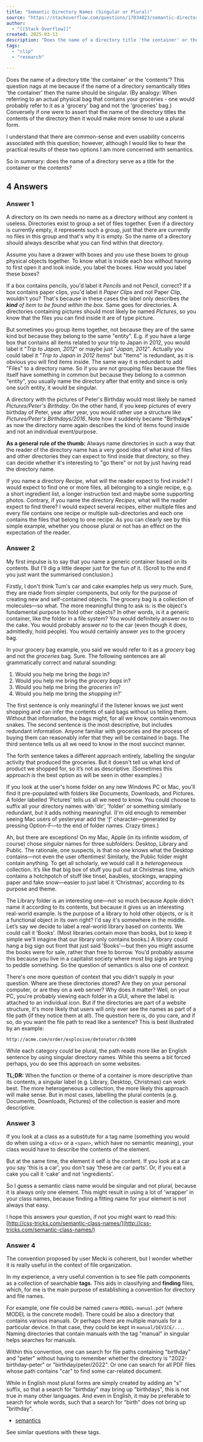 ```yaml
---
title: "Semantic Directory Names (Singular or Plural)"
source: "https://stackoverflow.com/questions/17034823/semantic-directory-names-singular-or-plural"
author:
  - "[[Stack Overflow]]"
created: 2025-03-13
description: "Does the name of a directory title 'the container' or the 'contents'? This question nags at me because if the name of a directory semantically titles 'the container' then the name should be singula..."
tags:
  - "clip"
  - "research"

---
```

Does the name of a directory title 'the container' or the 'contents'? This question nags at me because if the name of a directory semantically titles 'the container' then the name should be singular. (By analogy: When referring to an actual physical bag that contains your groceries - one would probably refer to it as a 'grocery' bag and not the 'groceries' bag.) Conversely if one were to assert that the name of the directory titles the contents of the directory then it would make more sense to use a plural form.

I understand that there are common-sense and even usability concerns associated with this question; however, although I would like to hear the practical results of these two options I am more concerned with semantics.

So in summary: does the name of a directory serve as a title for the container or the contents?

## 4 Answers

### Answer 1

A directory on its own needs no name as a directory without any content is useless. Directories exist to group a set of files together. Even if a directory is currently empty, it represents such a group, just that there are currently no files in this group and that's why it is empty. So the name of a directory should always describe what you can find within that directory.

Assume you have a drawer with boxes and you use these boxes to group physical objects together. To know what is inside each box without having to first open it and look inside, you label the boxes. How would you label these boxes?

If a box contains pencils, you'd label it *Pencils* and not Pencil, correct? If a box contains paper clips, you'd label it *Paper Clips* and not Paper Clip, wouldn't you? That's because in these cases the label only describes *the **kind** of item to be found within the box*. Same goes for directories. A directories containing pictures should most likely be named *Pictures*, so you know that the files you can find inside it are of type picture.

But sometimes you group items together, not because they are of the same kind but because they belong to the same "entity". E.g. if you have a large box that contains all items related to your trip to Japan in 2012, you would label it "*Trip to Japan, 2012*" or maybe just "*Japan, 2012*". Actually you could label it "*Trip to Japan in 2012 Items*" but "Items" is redundant, as it is obvious you will find items inside. The same way it is redundant to add "Files" to a directory name. So if you are not grouping files because the files itself have something in common but because they belong to a common "entity", you usually name the directory after that entity and since is only one such entity, it would be singular.

A directory with the pictures of Peter's Birthday would most likely be named *Pictures/Peter's Birthday*. On the other hand, if you keep pictures of every birthday of Peter, year after year, you would rather use a structure like *Pictures/Peter's Birthdays/2016*. Note how it suddenly became "Birthday**s**" as now the directory name again describes the kind of items found inside and not an individual event/purpose.

**As a general rule of the thumb:** Always name directories in such a way that the reader of the directory name has a very good idea of what kind of files and other directories they can expect to find inside that directory, so they can decide whether it's interesting to "go there" or not by just having read the directory name.

If you name a directory *Recipe*, what will the reader expect to find inside? I would expect to find one or more files, all belonging to a single recipe, e.g. a short ingredient list, a longer instruction text and maybe some supporting photos. Contrary, if you name the directory *Recipes*, what will the reader expect to find there? I would expect several recipes, either multiple files and every file contains one recipe or multiple sub-directories and each one contains the files that belong to one recipe. As you can clearly see by this simple example, whether you choose plural or not has an effect on the expectation of the reader.

### Answer 2

My first impulse is to say that you name a generic container based on its contents. But I'll dig a little deeper just for the fun of it. (Scroll to the end if you just want the summarised conclusion.)

Firstly, I don't think Tum's car and cake examples help us very much. Sure, they are made from simpler components, but only for the purpose of creating new and self-contained objects. The grocery bag is a collection of molecules—so what. The more meaningful thing to ask is: is the object's fundamental purpose to hold other objects? In other words, is it a generic container, like the folder in a file system? You would definitely answer *no* to the cake. You would probably answer *no* to the car (even though it does, admittedly, hold people). You would certainly answer *yes* to the grocery bag.

In your grocery bag example, you said we would refer to it as a *grocery* bag and not the *groceries* bag. Sure. The following sentences are all grammatically correct and natural sounding:

1. Would you help me bring the *bags* in?
2. Would you help me bring the *grocery bags* in?
3. Would you help me bring the *groceries* in?
4. Would you help me bring the *shopping* in?’

The first sentence is only meaningful if the listener knows we just went shopping and can infer the contents of said bags without us telling them. Without that information, the bags might, for all we know, contain venomous snakes. The second sentence is the most descriptive, but includes redundant information. Anyone familiar with groceries and the process of buying them can reasonably infer that they will be contained in bags. The third sentence tells us all we need to know in the most succinct manner.

The forth sentence takes a different approach entirely, labelling the singular activity that produced the groceries. But it doesn't tell us what kind of product we shopped for, so it’s not as descriptive. (Sometimes this approach *is* the best option as will be seen in other examples.)

If you look at the user's home folder on any new Windows PC or Mac, you'll find it pre-populated with folders like Documents, Downloads, and Pictures. A folder labelled 'Pictures' tells us all we need to know. You could choose to suffix all your directory names with 'dir', 'folder' or something similarly redundant, but it adds nothing meaningful. (I'm old enough to remember seeing Mac users of yesteryear add the 'ƒ' character—generated by pressing Option-F—to the end of folder names. Crazy times.)

Ah, but there are exceptions! On my Mac, Apple (in its infinite wisdom, of course) chose *singular* names for three subfolders: Desktop, Library and Public. The rationale, one suspects, is that no one knows what the Desktop contains—not even the user oftentimes! Similarly, the Public folder might contain anything. To get all scholarly, we would call it a *heterogeneous* collection. It’s like that big box of stuff you pull out at Christmas time, which contains a hotchpotch of stuff like tinsel, baubles, stockings, wrapping paper and fake snow—easier to just label it ‘Christmas’, according to its purpose and theme.

The Library folder is an interesting one—not so much because Apple didn't name it according to its contents, but because it gives us an interesting real-world example. Is the purpose of a library to hold other objects, or is it a functional object in its own right? I'd say it's somewhere in the middle. Let’s say we decide to label a real-world library based on contents. We could call it ‘Books’. (Most libraries contain more than books, but to keep it simple we'll imagine that our library only contains books.) A library could hang a big sign out front that just said 'Books'—but then you might assume the books were for sale, rather than free to borrow. You'd probably assume this because you live in a capitalist society where most big signs are trying to peddle something. So the question of semantics is also one of *context*.

There's one more question of context that you didn't supply in your question. Where are these directories stored? Are they on your personal computer, or are they on a web server? Why does it matter? Well, on your PC, you're probably viewing each folder in a GUI, where the label is attached to an individual icon. But if the directories are part of a website structure, it's more likely that users will only ever see the names as part of a file path (if they notice them at all). The question here is, do you care, and if so, do you want the file path to read like a sentence? This is best illustrated by an example:

```
http://acme.com/order/explosive/detonator/dx3000
```

While each category *could* be plural, the path reads more like an English sentence by using singular directory names. While this seems a bit forced perhaps, you do see this approach on some websites.

**TL;DR:** When the function or theme of a container is more descriptive than its contents, a singular label (e.g. Library, Desktop, Christmas) can work best. The more heterogeneous a collection, the more likely this approach will make sense. But in most cases, labelling the plural contents (e.g. Documents, Downloads, Pictures) of the collection is easier and more descriptive.

### Answer 3

If you look at a class as a substitute for a tag name (something you would do when using a `<div>` or a `<span>`, which have no semantic meaning), your class would have to describe the contents of the element.

But at the same time, the element it self *is* the content. If you look at a car you say 'this is a car', you don't say 'these are car parts'. Or, if you eat a cake you call it 'cake' and not 'ingredients'.

So I guess a semantic class name would be singular and not plural, because it is always only one element. This might result in using a lot of 'wrapper' in your class names, because finding a fitting name for your element is not always that easy.

I hope this answers your question, if not you might want to read this: [http://css-tricks.com/semantic-class-names/](http://css-tricks.com/semantic-class-names/)

### Answer 4

The convention proposed by user Mecki is coherent, but I wonder whether it is really useful in the context of file organization.

In my experience, a very useful convention is to see file path components as a collection of searchable **tags**. This aids in classifying and **finding** files, which, for me is the main purpose of establishing a convention for directory and file names.

For example, one file could be named `camera-MODEL-manual.pdf` (where MODEL is the concrete model). There could be also a directory that contains various manuals. Or perhaps there are multiple manuals for a particular device. In that case, they could be kept in `manual/DEVICE/...`. Naming directories that contain manuals with the tag "manual" in singular helps searches for manuals.

Within this convention, one can search for file paths containing "birthday" and "peter" without having to remember whether the directory is "2022-birthday-peter" or "birthday/peter/2022". Or one can search for all PDF files whose path contains "car" to find some car-related document.

While in English most plural forms are simply created by adding an "s" suffix, so that a search for "birthday" may bring up "birthdays", this is not true in many other languages. And even in English, it may be preferable to search for whole words, such that a search for "birth" does not bring up "brithday".

- [semantics](https://stackoverflow.com/questions/tagged/semantics "show questions tagged 'semantics'")

See similar questions with these tags.